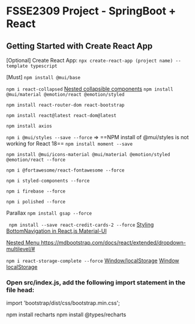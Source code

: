 # FSSE2309 Project - SpringBoot + React

## Getting Started with Create React App

[Optional] Create React App:
`npx create-react-app (project name) --template typescript`

[Must]
`npm install @mui/base`

`npm i react-collapsed`
[Nested collapsible components](https://blog.logrocket.com/create-collapsible-react-components-react-collapsed/)
`npm install @mui/material @emotion/react @emotion/styled`

`npm install react-router-dom react-bootstrap`

`npm install react@latest react-dom@latest`

`npm install axios`

`npm i @mui/styles --save --force` => ==NPM install of @mui/styles is not working for React 18==
`npm install moment --save`

`npm install @mui/icons-material @mui/material @emotion/styled @emotion/react --force`

`npm i @fortawesome/react-fontawesome --force`

`npm i styled-components --force`

`npm i firebase --force` 

`npm i polished --force`

Parallax
`npm install gsap --force`

` npm install --save react-credit-cards-2 --force`
[Styling BottomNavigation in React.js Material-UI](https://stackoverflow.com/questions/54375096/styling-bottomnavigation-in-react-js-material-ui)

[Nested Menu ](https://medium.com/geekculture/creating-a-dropdown-with-nested-menu-items-using-react-mui-bb0c084226da)
https://mdbootstrap.com/docs/react/extended/dropdown-multilevel/#

`npm i react-storage-complete --force`
[Window/localStorage](https://developer.mozilla.org/zh-CN/docs/Web/API/Window/localStorage)
[Window localStorage](https://github.com/justinmahar/react-storage-complete#installation)
### Open src/index.js, add the following import statement in the file head:

import 'bootstrap/dist/css/bootstrap.min.css';

npm install recharts
npm install @types/recharts
